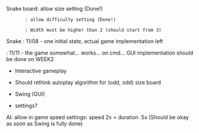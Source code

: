 Snake board: allow size setting (Done!)

           : allow difficulty setting (Done!)
           
           : Width must be higher than 2 (should start from 3)
           
Snake
  : 11/08 - one initial state, actual game implementation left
      
  : 11/11 - the game somewhat... works... on cmd... GUI implementation should be done on WEEK2
      
   - Interactive gameplay
      
   - Should rethink autoplay algorithm for (odd, odd) size board
     
   - Swing (GUI)
                  
   - settings?

AI: allow in game speed settings: speed 2x = duration .5x (Should be okay as soon as Swing is fully done)
